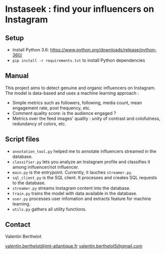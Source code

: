 # Instaseek : find your influencers on Instagram

## Setup

- Install Python 3.6: https://www.python.org/downloads/release/python-360/
- `pip install -r requirements.txt` to install Python dependencies

## Manual

This project aims to detect genuine and organic influencers on Instagram. The model is data-based and uses a machine learning approach :

- Simple metrics such as followers, following, media count, mean engagement rate, post frequency, etc.
- Comment quality score: is the audience engaged ?
- Metrics over the feed images' quality : unity of contrast and colofulness, redundancy of colors, etc.

## Script files

- `annotation_tool.py` helped me to annotate influencers streamed in the database.
- `classifier.py` lets you analyze an Instagram profile and classifies it among inlfuencer/not influencer.
- `main.py` is the entrypoint. Currently, it lauches `streamer.py`.
- `sql_client.py` is the SQL client. It processes and creates SQL requests to the database.
- `streamer.py` streams Instagram content into the database.
- `train.py` trains the model with data available in the database.
- `user.py` processes user infomation and extracts feature for machine learning.
- `utils.py` gathers all utility functions.

## Contact

Valentin Berthelot

valentin.berthelot@imt-atlantique.fr
valentin.berthelot5@gmail.com

